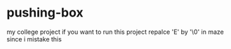 # pushing-box
my college project
if you want to run this project 
repalce 'E' by '\0' in maze
since i mistake this 
